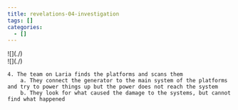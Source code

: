 ```yaml
---
title: revelations-04-investigation
tags: []
categories:
  - []
---
```

<!-- more --><div class="embedded-image-left">![](./)</div><div class="embedded-image-right">![](./)</div>

	4. The team on Laria finds the platforms and scans them
		a. They connect the generator to the main system of the platforms and try to power things up but the power does not reach the system
		b. They look for what caused the damage to the systems, but cannot find what happened

